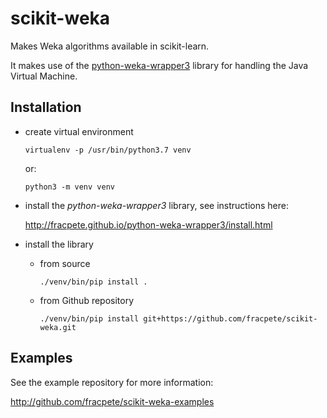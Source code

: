 # scikit-weka
Makes Weka algorithms available in scikit-learn.

It makes use of the [python-weka-wrapper3](https://github.com/fracpete/python-weka-wrapper3) 
library for handling the Java Virtual Machine.


## Installation

* create virtual environment

  ```commandline
  virtualenv -p /usr/bin/python3.7 venv
  ```
  
  or:
  
  ```commandline
  python3 -m venv venv
  ```

* install the *python-weka-wrapper3* library, see instructions here:

  http://fracpete.github.io/python-weka-wrapper3/install.html
  
* install the library

  * from source

    ```commandline
    ./venv/bin/pip install .   
    ```
    
  * from Github repository

    ```commandline
    ./venv/bin/pip install git+https://github.com/fracpete/scikit-weka.git   
    ```

## Examples

See the example repository for more information:

http://github.com/fracpete/scikit-weka-examples
